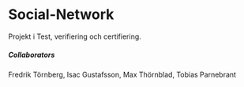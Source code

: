 # Social-Network
Projekt i Test, verifiering och certifiering.
##### Collaborators
Fredrik Törnberg, Isac Gustafsson, Max Thörnblad, Tobias Parnebrant

